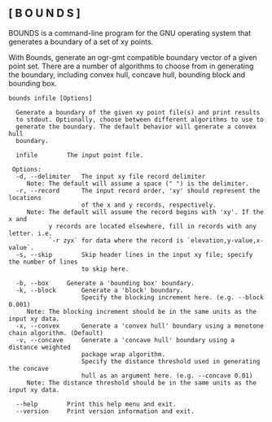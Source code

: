 ## [ B O U N D S ]

BOUNDS is a command-line program for the GNU operating system that generates a boundary of a set of xy points.

With Bounds, generate an ogr-gmt compatible boundary vector of a given point set. There are a number of algorithms to choose from in generating the boundary, including convex hull, concave hull, bounding block and bounding box.

```
bounds infile [Options]

  Generate a boundary of the given xy point file(s) and print results 
  to stdout. Optionally, choose between different algorithms to use to 
  generate the boundary. The default behavior will generate a convex hull 
  boundary. 

  infile		The input point file.

 Options:
  -d, --delimiter	The input xy file record delimiter
     Note: The default will assume a space (" ") is the delimiter.
  -r, --record		The input record order, 'xy' should represent the locations
              		of the x and y records, respectively.
     Note: The default will assume the record begins with 'xy'. If the x and 
           y records are located elsewhere, fill in records with any letter. i.e.
           `-r zyx` for data where the record is `elevation,y-value,x-value`.
  -s, --skip		Skip header lines in the input xy file; specify the number of lines
            		to skip here.

  -b, --box		Generate a 'bounding box' boundary. 
  -k, --block		Generate a 'block' boundary. 
             		Specify the blocking increment here. (e.g. --block 0.001)
     Note: The blocking increment should be in the same units as the input xy data.
  -x, --convex		Generate a 'convex hull' boundary using a monotone chain algorithm. (Default)
  -v, --concave		Generate a 'concave hull' boundary using a distance weighted 
               		package wrap algorithm. 
               		Specify the distance threshold used in generating the concave 
               		hull as an argument here. (e.g. --concave 0.01)
     Note: The distance threshold should be in the same units as the input xy data.

  --help		Print this help menu and exit.
  --version		Print version information and exit.
```